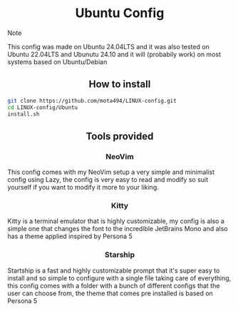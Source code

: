 <div align="center">

# Ubuntu Config

</div>

> [!NOTE]
> This config was made on Ubuntu 24.04LTS and it was also tested on Ubuntu 22.04LTS and Ubunutu 24.10 and it will (probabily work) on most systems based on Ubuntu/Debian

<div align="center">

## How to install

</div>

```sh
git clone https://github.com/mota494/LINUX-config.git
cd LINUX-config/Ubuntu
install.sh
```

<div align="center">

## Tools provided

### NeoVim

</div>

This config comes with my NeoVim setup a very simple and minimalist config using Lazy, the config is very easy to read and modify so suit yourself if you want to modify it more to your liking.

<div align="center">

### Kitty

</div>

Kitty is a terminal emulator that is highly customizable, my config is also a simple one that changes the font to the incredible JetBrains Mono and also has a theme applied inspired by Persona 5

<div align="center">

### Starship

</div>

Startship is a fast and highly customizable prompt that it's super easy to install and so simple to configure with a single file taking care of everything, this config comes with a folder with a bunch of different configs that the user can choose from, the theme that comes pre installed is based on Persona 5

